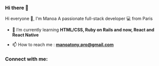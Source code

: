 ### Hi there 👋

<!--
**GotaGasy/GotaGasy** is a ✨ _special_ ✨ repository because its `README.md` (this file) appears on your GitHub profile.

Here are some ideas to get you started:

- 🔭 I’m currently working on ...
- 🌱 I’m currently learning ...
- 👯 I’m looking to collaborate on ...
- 🤔 I’m looking for help with ...
- 💬 Ask me about ...
- 📫 How to reach me: ...
- 😄 Pronouns: ...
- ⚡ Fun fact: ...
-->

Hi everyone 👋, I'm Manoa
A passionate full-stack developer 💻 from Paris

- 🌱 I’m currently learning **HTML/CSS, Ruby on Rails and now, React and React Native**

- 📫 How to reach me : **manoatony.pro@gmail.com**

<h3 align="left">Connect with me:</h3>
<p align="left">
</p>
